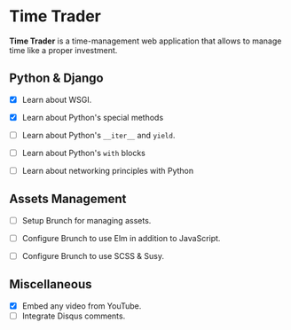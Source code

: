 # Time Trader

**Time Trader** is a time-management web application that allows to manage
time like a proper investment.


## Python & Django

- [x] Learn about WSGI.
- [x] Learn about Python's special methods
- [ ] Learn about Python's `__iter__` and `yield`.
- [ ] Learn about Python's `with` blocks
- [ ] Learn about networking principles with Python


## Assets Management

- [ ] Setup Brunch for managing assets.
- [ ] Configure Brunch to use Elm in addition to JavaScript.
- [ ] Configure Brunch to use SCSS & Susy.


## Miscellaneous

- [x] Embed any video from YouTube.
- [ ] Integrate Disqus comments.
